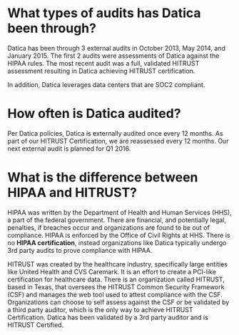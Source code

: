 # What types of audits has Datica been through?

Datica has been through 3 external audits in October 2013, May 2014, and January 2015. The first 2 audits were assessments of Datica against the HIPAA rules. The most recent audit was a full, validated HITRUST assessment resulting in Datica achieving HITRUST certification.

In addition, Datica leverages data centers that are SOC2 compliant.

# How often is Datica audited?

Per Datica policies, Datica is externally audited once every 12 months. As part of our HITRUST Certification, we are reassessed every 12 months. Our next external audit is planned for Q1 2016.

# What is the difference between HIPAA and HITRUST?

HIPAA was written by the Department of Health and Human Services (HHS), a part of the federal government. There are financial, and potentially legal, penalties, if breaches occur and organizations are found to be out of compliance. HIPAA is enforced by the Office of Civil Rights at HHS. There is no **HIPAA certification**, instead organizations like Datica typically undergo 3rd party audits to prove compliance with HIPAA.

HITRUST was created by the healthcare industry, specifically large entities like United Health and CVS Caremark. It is an effort to create a PCI-like certification for healthcare data. There is an organization called HITRUST, based in Texas, that oversees the HITRUST Common Security Framework (CSF) and manages the web tool used to attest compliance with the CSF. Organizations can choose to self assess against the CSF or be validated by a third party auditor, which is the only way to achieve HITRUST Certification. Datica has been validated by a 3rd party auditor and is HITRUST Certified.